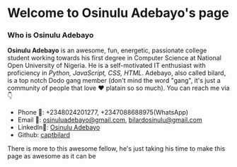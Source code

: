 # Welcome to Osinulu Adebayo's page

### Who is Osinulu Adebayo 

**Osinulu Adebayo** is an awesome, fun, energetic, passionate college student working towards his first degree in Computer Science at National Open University of Nigeria. He is a self-motivated IT enthusiast with proficiency in *Python, JavaScript, CSS, HTML*. Adebayo, also called bilard, is a top notch Dodo gang member (don't mind the word "gang", it's just a community of people that love :heart: platain so so much). You can reach me via :point_down:
* Phone :iphone:: +2348024201277, +2347088688975(WhatsApp)
* Email :email:: osinuluadebayo@gmail.com, bilardosinulu@gmail.com
* LinkedIn:link:: [Osinulu Adebayo](https://www.linkedin.com/in/adebayo-osinulu-b9a377bb)
* Github: [captbilard](https://github.com/captbilard)


There is more to this awesome fellow, he's just taking his time to make this page as awesome as it can be
